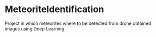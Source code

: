 # MeteoriteIdentification
Project in which meteorites where to be detected from drone obtained images using Deep Learning.
